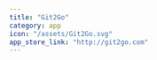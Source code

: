 ```yaml
---
title: "Git2Go"
category: app
icon: "/assets/Git2Go.svg"
app_store_link: "http://git2go.com"
---
```

